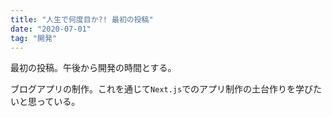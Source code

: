 ```yaml
---
title: "人生で何度目か?! 最初の投稿"
date: "2020-07-01"
tag: "開発"
---
```


最初の投稿。午後から開発の時間とする。

ブログアプリの制作。これを通じて`Next.js`でのアプリ制作の土台作りを学びたいと思っている。